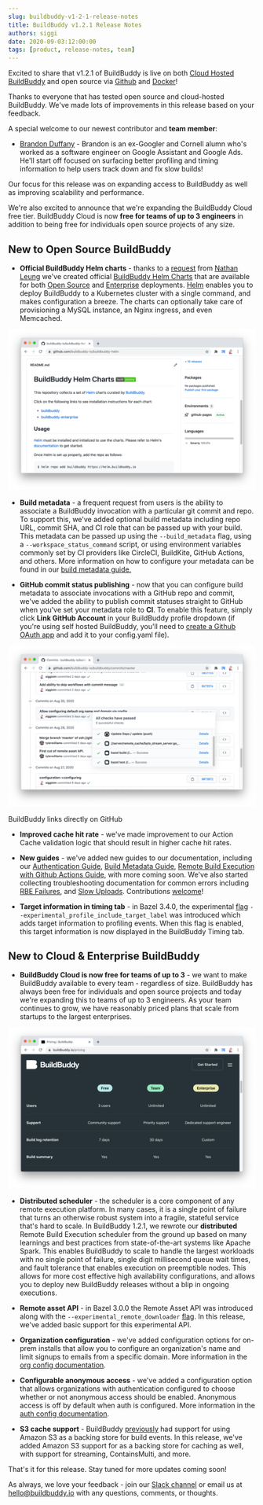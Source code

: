 ```yaml
---
slug: buildbuddy-v1-2-1-release-notes
title: BuildBuddy v1.2.1 Release Notes
authors: siggi
date: 2020-09-03:12:00:00
tags: [product, release-notes, team]
---
```


Excited to share that v1.2.1 of BuildBuddy is live on both [Cloud Hosted BuildBuddy](https://app.buildbuddy.io/) and open source via [Github](https://github.com/buildbuddy-io/buildbuddy) and [Docker](https://github.com/buildbuddy-io/buildbuddy/blob/master/docs/on-prem.md#docker-image)!

Thanks to everyone that has tested open source and cloud-hosted BuildBuddy. We've made lots of improvements in this release based on your feedback.

A special welcome to our newest contributor and **team member**:

- [Brandon Duffany](https://github.com/bduffany) - Brandon is an ex-Googler and Cornell alumn who's worked as a software engineer on Google Assistant and Google Ads. He'll start off focused on surfacing better profiling and timing information to help users track down and fix slow builds!

Our focus for this release was on expanding access to BuildBuddy as well as improving scalability and performance.

We're also excited to announce that we're expanding the BuildBuddy Cloud free tier. BuildBuddy Cloud is now **free for teams of up to 3 engineers** in addition to being free for individuals open source projects of any size.

<!-- truncate -->

## New to Open Source BuildBuddy

- **Official BuildBuddy Helm charts** - thanks to a [request](https://github.com/buildbuddy-io/buildbuddy/issues/35) from [Nathan Leung](https://github.com/nathanhleung) we've created official [BuildBuddy Helm Charts](https://github.com/buildbuddy-io/buildbuddy-helm) that are available for both [Open Source](https://github.com/buildbuddy-io/buildbuddy-helm/tree/master/charts/buildbuddy) and [Enterprise](https://github.com/buildbuddy-io/buildbuddy-helm/tree/master/charts/buildbuddy-enterprise) deployments. [Helm](https://helm.sh/) enables you to deploy BuildBuddy to a Kubernetes cluster with a single command, and makes configuration a breeze. The charts can optionally take care of provisioning a MySQL instance, an Nginx ingress, and even Memcached.

![](../static/img/blog/helm.png)

- **Build metadata** - a frequent request from users is the ability to associate a BuildBuddy invocation with a particular git commit and repo. To support this, we've added optional build metadata including repo URL, commit SHA, and CI role that can be passed up with your build. This metadata can be passed up using the `--build_metadata` flag, using a `--workspace_status_command` script, or using environment variables commonly set by CI providers like CircleCI, BuildKite, GitHub Actions, and others. More information on how to configure your metadata can be found in our [build metadata guide.](https://www.buildbuddy.io/docs/guide-metadata)

- **GitHub commit status publishing** - now that you can configure build metadata to associate invocations with a GitHub repo and commit, we've added the ability to publish commit statuses straight to GitHub when you've set your metadata role to **CI**. To enable this feature, simply click **Link GitHub Account** in your BuildBuddy profile dropdown (if you're using self hosted BuildBuddy, you'll need to [create a Github OAuth app](https://www.buildbuddy.io/docs/config-github) and add it to your config.yaml file).

![](../static/img/blog/commit-status.png)

BuildBuddy links directly on GitHub

- **Improved cache hit rate** - we've made improvement to our Action Cache validation logic that should result in higher cache hit rates.

- **New guides** - we've added new guides to our documentation, including our [Authentication Guide](https://www.buildbuddy.io/docs/guide-auth), [Build Metadata Guide](https://www.buildbuddy.io/docs/guide-metadata), [Remote Build Execution with Github Actions Guide](https://www.buildbuddy.io/docs/rbe-github-actions), with more coming soon. We've also started collecting troubleshooting documentation for common errors including [RBE Failures](https://www.buildbuddy.io/docs/troubleshooting-rbe), and [Slow Uploads](https://www.buildbuddy.io/docs/troubleshooting-slow-upload). Contributions [welcome](https://github.com/buildbuddy-io/buildbuddy/tree/master/docs)!

- **Target information in timing tab** - in Bazel 3.4.0, the experimental [flag](https://docs.bazel.build/versions/master/command-line-reference.html#flag--experimental_profile_include_target_label) `--experimental_profile_include_target_label` was introduced which adds target information to profiling events. When this flag is enabled, this target information is now displayed in the BuildBuddy Timing tab.

## New to Cloud & Enterprise BuildBuddy

- **BuildBuddy Cloud is now free for teams of up to 3** - we want to make BuildBuddy available to every team - regardless of size. BuildBuddy has always been free for individuals and open source projects and today we're expanding this to teams of up to 3 engineers. As your team continues to grow, we have reasonably priced plans that scale from startups to the largest enterprises.

![](../static/img/blog/pricing.png)

- **Distributed scheduler** - the scheduler is a core component of any remote execution platform. In many cases, it is a single point of failure that turns an otherwise robust system into a fragile, stateful service that's hard to scale. In BuildBuddy 1.2.1, we rewrote our **distributed** Remote Build Execution scheduler from the ground up based on many learnings and best practices from state-of-the-art systems like Apache Spark. This enables BuildBuddy to scale to handle the largest workloads with no single point of failure, single digit millisecond queue wait times, and fault tolerance that enables execution on preemptible nodes. This allows for more cost effective high availability configurations, and allows you to deploy new BuildBuddy releases without a blip in ongoing executions.

- **Remote asset API** - in Bazel 3.0.0 the Remote Asset API was introduced along with the `--experimental_remote_downloader` [flag](https://docs.bazel.build/versions/master/command-line-reference.html#flag--experimental_remote_downloader). In this release, we've added basic support for this experimental API.

- **Organization configuration** - we've added configuration options for on-prem installs that allow you to configure an organization's name and limit signups to emails from a specific domain. More information in the [org config documentation](https://www.buildbuddy.io/docs/config-org).

- **Configurable anonymous access** - we've added a configuration option that allows organizations with authentication configured to choose whether or not anonymous access should be enabled. Anonymous access is off by default when auth is configured. More information in the [auth config documentation](https://www.buildbuddy.io/docs/config-auth).

- **S3 cache support** - BuildBuddy [previously](https://github.com/buildbuddy-io/buildbuddy/pull/12) had support for using Amazon S3 as a backing store for build events. In this release, we've added Amazon S3 support for as a backing store for caching as well, with support for streaming, ContainsMulti, and more.

That's it for this release. Stay tuned for more updates coming soon!

As always, we love your feedback - join our [Slack channel](https://community.buildbuddy.io) or email us at [hello@buildbuddy.io](mailto:hello@buildbuddy.io) with any questions, comments, or thoughts.
